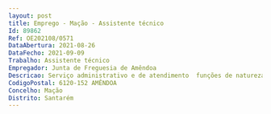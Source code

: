 ```yaml
--- 
layout: post
title: Emprego - Mação - Assistente técnico
Id: 89862
Ref: OE202108/0571
DataAbertura: 2021-08-26
DataFecho: 2021-09-09
Trabalho: Assistente técnico
Empregador: Junta de Freguesia de Amêndoa
Descricao: Serviço administrativo e de atendimento  funções de natureza executiva de aplicação de métodos e processos, com base em diretivas bem definidas e instruções gerias, de grau médio de complexidade, nas áreas de atuação comuns e instrumentais e nos domínios de atuação dos órgãos ou serviços.
CodigoPostal: 6120-152 AMÊNDOA
Concelho: Mação
Distrito: Santarém
--- 
```

